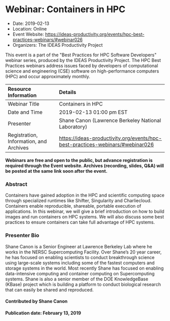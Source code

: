 













			   

<!-- Note: this label does NOT include the trailing colon -->





# Webinar: Containers in HPC

- Date: 2019-02-13
- Location: Online
- Event Website: https://ideas-productivity.org/events/hpc-best-practices-webinars/#webinar026
- Organizers: The IDEAS Productivity Project
			   
This event is a part of the "Best Practices for HPC Software
Developers" webinar series, produced by the IDEAS Productivity
Project. The HPC Best Practices webinars address issues faced by
developers of computational science and engineering (CSE) software on
high-performance computers (HPC) and occur approximately monthly.

Resource Information | Details
:--- | :---			   
Webinar Title | Containers in HPC
Date and Time | 2019-02-13 01:00 pm EST
Presenter | Shane Canon (Lawrence Berkeley National Laboratory)
Registration, Information, and Archives | 	<https://ideas-productivity.org/events/hpc-best-practices-webinars/#webinar026>	   

**Webinars are free and open to the public, but advance registration is required through the Event website. Archives (recording, slides, Q&A) will be posted at the same link soon after the event.**

### Abstract
<p>Containers have gained adoption in the HPC and scientific computing
space through specialized runtimes like Shifter, Singularity and
Charliecloud. Containers enable reproducible, shareable, portable
execution of applications. In this webinar, we will give a brief
introduction on how to build images and run containers on HPC
systems. We will also discuss some best practices to ensure containers
can take full advantage of HPC systems.</p>



### Presenter Bio
<p>Shane Canon is a Senior Engineer at Lawrence Berkeley
Lab where he works in the NERSC Supercomputing Facility.  Over Shane&#8217;s
20 year career, he has focused on enabling scientists to conduct
breakthrough science using large-scale systems including some of the
fastest computers and storage systems in the world.  Most recently
Shane has focused on enabling data-intensive computing and container
computing on Supercomputing systems.  Shane is also a senior member of
the DOE KnowledgeBase (KBase) project which is building a platform to
conduct biological research that can easily be shared and reproduced.</p>

    

#### Contributed by Shane Canon

#### Publication date: February 13, 2019

<!---
Publish: yes
Categories: skills
Topics: online learning
Level: 2
Prerequisites: default
Aggregate: none
--->






